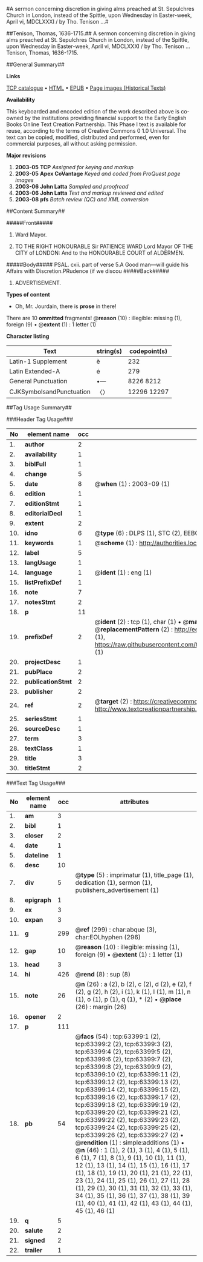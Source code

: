 #A sermon concerning discretion in giving alms preached at St. Sepulchres Church in London, instead of the Spittle, upon Wednesday in Easter-week, April vi, MDCLXXXI / by Tho. Tenison ...#

##Tenison, Thomas, 1636-1715.##
A sermon concerning discretion in giving alms preached at St. Sepulchres Church in London, instead of the Spittle, upon Wednesday in Easter-week, April vi, MDCLXXXI / by Tho. Tenison ...
Tenison, Thomas, 1636-1715.

##General Summary##

**Links**

[TCP catalogue](http://www.ota.ox.ac.uk/tcp/)  • 
[HTML](http://tei.it.ox.ac.uk/tcp/Texts-HTML/free/A64/A64367.html)  • 
[EPUB](http://tei.it.ox.ac.uk/tcp/Texts-EPUB/free/A64/A64367.epub) • 
[Page images (Historical Texts)](https://data.historicaltexts.jisc.ac.uk/view?pubId=eebo-12568041e&pageId=eebo-12568041e-63399-1)

**Availability**

This keyboarded and encoded edition of the
	       work described above is co-owned by the institutions
	       providing financial support to the Early English Books
	       Online Text Creation Partnership. This Phase I text is
	       available for reuse, according to the terms of Creative
	       Commons 0 1.0 Universal. The text can be copied,
	       modified, distributed and performed, even for
	       commercial purposes, all without asking permission.

**Major revisions**

1. __2003-05__ __TCP__ *Assigned for keying and markup*
1. __2003-05__ __Apex CoVantage__ *Keyed and coded from ProQuest page images*
1. __2003-06__ __John Latta__ *Sampled and proofread*
1. __2003-06__ __John Latta__ *Text and markup reviewed and edited*
1. __2003-08__ __pfs__ *Batch review (QC) and XML conversion*

##Content Summary##

#####Front#####

1. Ward Mayor.

1. TO THE RIGHT HONOURABLE Sir PATIENCE WARD Lord Mayor OF THE CITY of LONDON: And to the HONOURABLE COURT of ALDERMEN.

#####Body#####
PSAL. cxii. part of verse 5.A Good man—will guide his Affairs with Discretion.PRudence (if we discou
#####Back#####

1. ADVERTISEMENT.

**Types of content**

  * Oh, Mr. Jourdain, there is **prose** in there!

There are 10 **ommitted** fragments! 
 @__reason__ (10) : illegible: missing (1), foreign (9)  •  @__extent__ (1) : 1 letter (1)

**Character listing**


|Text|string(s)|codepoint(s)|
|---|---|---|
|Latin-1 Supplement|è|232|
|Latin Extended-A|ė|279|
|General Punctuation|•—|8226 8212|
|CJKSymbolsandPunctuation|〈〉|12296 12297|

##Tag Usage Summary##

###Header Tag Usage###

|No|element name|occ|attributes|
|---|---|---|---|
|1.|__author__|2||
|2.|__availability__|1||
|3.|__biblFull__|1||
|4.|__change__|5||
|5.|__date__|8| @__when__ (1) : 2003-09 (1)|
|6.|__edition__|1||
|7.|__editionStmt__|1||
|8.|__editorialDecl__|1||
|9.|__extent__|2||
|10.|__idno__|6| @__type__ (6) : DLPS (1), STC (2), EEBO-CITATION (1), OCLC (1), VID (1)|
|11.|__keywords__|1| @__scheme__ (1) : http://authorities.loc.gov/ (1)|
|12.|__label__|5||
|13.|__langUsage__|1||
|14.|__language__|1| @__ident__ (1) : eng (1)|
|15.|__listPrefixDef__|1||
|16.|__note__|7||
|17.|__notesStmt__|2||
|18.|__p__|11||
|19.|__prefixDef__|2| @__ident__ (2) : tcp (1), char (1)  •  @__matchPattern__ (2) : ([0-9\-]+):([0-9IVX]+) (1), (.+) (1)  •  @__replacementPattern__ (2) : http://eebo.chadwyck.com/downloadtiff?vid=$1&page=$2 (1), https://raw.githubusercontent.com/textcreationpartnership/Texts/master/tcpchars.xml#$1 (1)|
|20.|__projectDesc__|1||
|21.|__pubPlace__|2||
|22.|__publicationStmt__|2||
|23.|__publisher__|2||
|24.|__ref__|2| @__target__ (2) : https://creativecommons.org/publicdomain/zero/1.0/ (1), http://www.textcreationpartnership.org/docs/. (1)|
|25.|__seriesStmt__|1||
|26.|__sourceDesc__|1||
|27.|__term__|3||
|28.|__textClass__|1||
|29.|__title__|3||
|30.|__titleStmt__|2||


###Text Tag Usage###

|No|element name|occ|attributes|
|---|---|---|---|
|1.|__am__|3||
|2.|__bibl__|1||
|3.|__closer__|2||
|4.|__date__|1||
|5.|__dateline__|1||
|6.|__desc__|10||
|7.|__div__|5| @__type__ (5) : imprimatur (1), title_page (1), dedication (1), sermon (1), publishers_advertisement (1)|
|8.|__epigraph__|1||
|9.|__ex__|3||
|10.|__expan__|3||
|11.|__g__|299| @__ref__ (299) : char:abque (3), char:EOLhyphen (296)|
|12.|__gap__|10| @__reason__ (10) : illegible: missing (1), foreign (9)  •  @__extent__ (1) : 1 letter (1)|
|13.|__head__|3||
|14.|__hi__|426| @__rend__ (8) : sup (8)|
|15.|__note__|26| @__n__ (26) : a (2), b (2), c (2), d (2), e (2), f (2), g (2), h (2), i (1), k (1), l (1), m (1), n (1), o (1), p (1), q (1), * (2)  •  @__place__ (26) : margin (26)|
|16.|__opener__|2||
|17.|__p__|111||
|18.|__pb__|54| @__facs__ (54) : tcp:63399:1 (2), tcp:63399:2 (2), tcp:63399:3 (2), tcp:63399:4 (2), tcp:63399:5 (2), tcp:63399:6 (2), tcp:63399:7 (2), tcp:63399:8 (2), tcp:63399:9 (2), tcp:63399:10 (2), tcp:63399:11 (2), tcp:63399:12 (2), tcp:63399:13 (2), tcp:63399:14 (2), tcp:63399:15 (2), tcp:63399:16 (2), tcp:63399:17 (2), tcp:63399:18 (2), tcp:63399:19 (2), tcp:63399:20 (2), tcp:63399:21 (2), tcp:63399:22 (2), tcp:63399:23 (2), tcp:63399:24 (2), tcp:63399:25 (2), tcp:63399:26 (2), tcp:63399:27 (2)  •  @__rendition__ (1) : simple:additions (1)  •  @__n__ (46) : 1 (1), 2 (1), 3 (1), 4 (1), 5 (1), 6 (1), 7 (1), 8 (1), 9 (1), 10 (1), 11 (1), 12 (1), 13 (1), 14 (1), 15 (1), 16 (1), 17 (1), 18 (1), 19 (1), 20 (1), 21 (1), 22 (1), 23 (1), 24 (1), 25 (1), 26 (1), 27 (1), 28 (1), 29 (1), 30 (1), 31 (1), 32 (1), 33 (1), 34 (1), 35 (1), 36 (1), 37 (1), 38 (1), 39 (1), 40 (1), 41 (1), 42 (1), 43 (1), 44 (1), 45 (1), 46 (1)|
|19.|__q__|5||
|20.|__salute__|2||
|21.|__signed__|2||
|22.|__trailer__|1||
